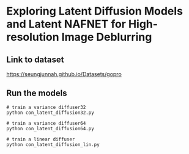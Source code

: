# Exploring Latent Diffusion Models and Latent NAFNET for High-resolution Image Deblurring


## Link to dataset
https://seungjunnah.github.io/Datasets/gopro

## Run the models

```
# train a variance diffuser32
python con_latent_diffusion32.py

# train a variance diffuser64
python con_latent_diffusion64.py

# train a linear diffuser
python con_latent_diffusion_lin.py


```


